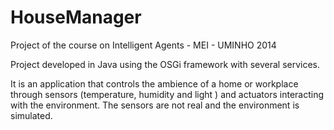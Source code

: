 # HouseManager
Project of the course on Intelligent Agents - MEI - UMINHO 2014

Project developed in Java using the OSGi framework with several services.

It is an application that controls the ambience of a home or workplace through sensors (temperature, humidity and light ) and actuators interacting with the environment. 
The sensors are not real and the environment is simulated.

